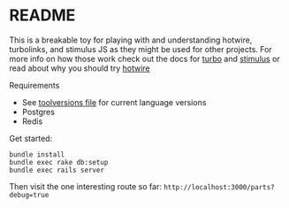 # README

This is a breakable toy for playing with and understanding hotwire, turbolinks, and stimulus JS as they might be used for other projects.
For more info on how those work check out the docs for [turbo](https://turbo.hotwire.dev/handbook/introduction) and [stimulus](https://stimulus.hotwire.dev/handbook/introduction) or read about why you should try [hotwire](https://hotwire.dev/)

Requirements
- See [toolversions file](https://github.com/brimatteng/hotwired/blob/main/.tool-versions) for current language versions
- Postgres
- Redis


Get started: 
```
bundle install
bundle exec rake db:setup
bundle exec rails server
```

Then visit the one interesting route so far: 
`http://localhost:3000/parts?debug=true`

